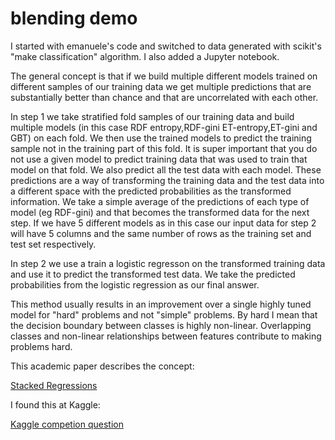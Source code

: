 blending demo
==========

I started with emanuele's code and switched to data generated with scikit's "make classification" algorithm. I also added a Jupyter notebook.


The general concept is that if we build multiple different models trained on different samples of our training data we get multiple predictions that are substantially better than chance and that are uncorrelated with each other.


In step 1 we take stratified fold samples of our training data and build multiple models (in this case RDF entropy,RDF-gini ET-entropy,ET-gini and GBT) on each fold. We then use the trained models to predict the training sample not in the training part of this fold. It is super important that you do not use a given model to predict training data that was used to train that model on that fold. We also predict all the test data with each model. These predictions are a way of transforming the training data and the test data into a different space with the predicted probabilities as the transformed information. We take a simple average of the predictions of each type of model (eg RDF-gini) and that becomes the transformed data for the next step. If we have 5 different models as in this case our input data for step 2 will have 5 columns and the same number of rows as the training set and test set respectively.


In step 2 we use a train a logistic regresson on the transformed training data and use it to predict the transformed test data. We take the predicted probabilities from the logistic regression as our final answer.


This method usually results in an improvement over a single highly tuned model for "hard" problems and not "simple" problems. By hard I mean that the decision boundary between classes is highly non-linear. Overlapping classes and non-linear relationships between features contribute to making problems hard.


This academic paper describes the concept:

[Stacked Regressions](http://statistics.berkeley.edu/sites/default/files/tech-reports/367.pdf "Stacked Regressions")


I found this at Kaggle:

[Kaggle competion question](https://www.kaggle.com/c/bioresponse/discussion/1765 "Kaggle forum")

